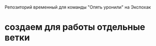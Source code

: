 Репозиторий временный для команды "Опять уронили" на Экспохак

# создаем для работы отдельные ветки 